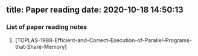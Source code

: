 title: Paper reading
date: 2020-10-18 14:50:13
---
### List of paper reading notes
1. [TOPLAS-1988-Efficient-and-Correct-Execution-of-Parallel-Programs-that-Share-Memory]